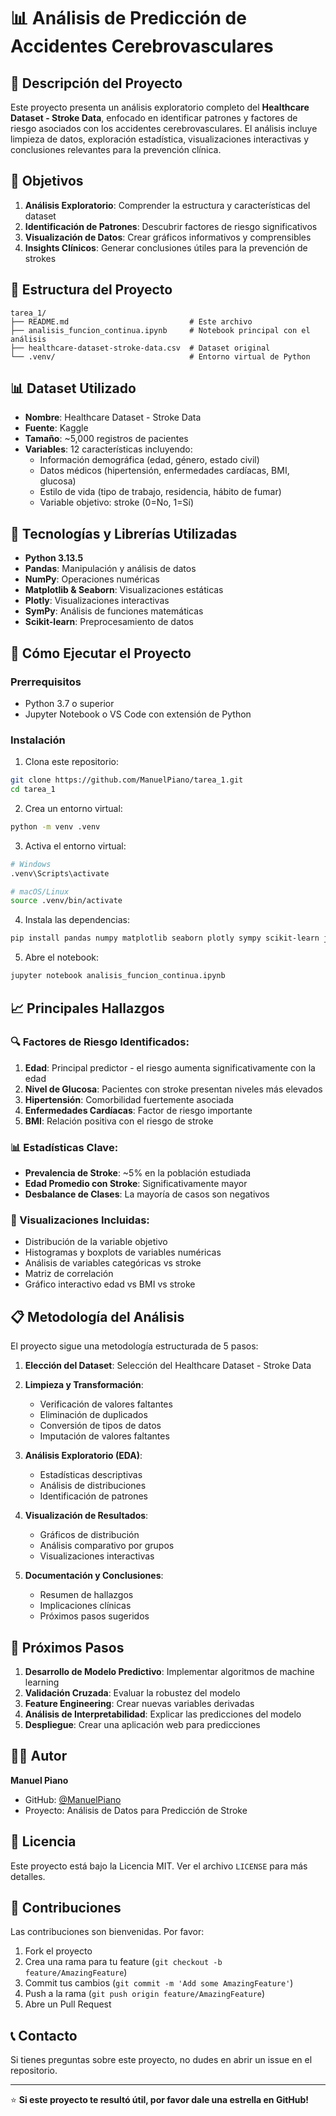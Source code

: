 # 📊 Análisis de Predicción de Accidentes Cerebrovasculares

## 📝 Descripción del Proyecto

Este proyecto presenta un análisis exploratorio completo del **Healthcare Dataset - Stroke Data**, enfocado en identificar patrones y factores de riesgo asociados con los accidentes cerebrovasculares. El análisis incluye limpieza de datos, exploración estadística, visualizaciones interactivas y conclusiones relevantes para la prevención clínica.

## 🎯 Objetivos

1. **Análisis Exploratorio**: Comprender la estructura y características del dataset
2. **Identificación de Patrones**: Descubrir factores de riesgo significativos
3. **Visualización de Datos**: Crear gráficos informativos y comprensibles
4. **Insights Clínicos**: Generar conclusiones útiles para la prevención de strokes

## 📁 Estructura del Proyecto

```
tarea_1/
├── README.md                           # Este archivo
├── analisis_funcion_continua.ipynb     # Notebook principal con el análisis
├── healthcare-dataset-stroke-data.csv  # Dataset original
└── .venv/                              # Entorno virtual de Python
```

## 📊 Dataset Utilizado

- **Nombre**: Healthcare Dataset - Stroke Data
- **Fuente**: Kaggle
- **Tamaño**: ~5,000 registros de pacientes
- **Variables**: 12 características incluyendo:
  - Información demográfica (edad, género, estado civil)
  - Datos médicos (hipertensión, enfermedades cardíacas, BMI, glucosa)
  - Estilo de vida (tipo de trabajo, residencia, hábito de fumar)
  - Variable objetivo: stroke (0=No, 1=Sí)

## 🔧 Tecnologías y Librerías Utilizadas

- **Python 3.13.5**
- **Pandas**: Manipulación y análisis de datos
- **NumPy**: Operaciones numéricas
- **Matplotlib & Seaborn**: Visualizaciones estáticas
- **Plotly**: Visualizaciones interactivas
- **SymPy**: Análisis de funciones matemáticas
- **Scikit-learn**: Preprocesamiento de datos

## 🚀 Cómo Ejecutar el Proyecto

### Prerrequisitos
- Python 3.7 o superior
- Jupyter Notebook o VS Code con extensión de Python

### Instalación
1. Clona este repositorio:
```bash
git clone https://github.com/ManuelPiano/tarea_1.git
cd tarea_1
```

2. Crea un entorno virtual:
```bash
python -m venv .venv
```

3. Activa el entorno virtual:
```bash
# Windows
.venv\Scripts\activate

# macOS/Linux
source .venv/bin/activate
```

4. Instala las dependencias:
```bash
pip install pandas numpy matplotlib seaborn plotly sympy scikit-learn jupyter
```

5. Abre el notebook:
```bash
jupyter notebook analisis_funcion_continua.ipynb
```

## 📈 Principales Hallazgos

### 🔍 Factores de Riesgo Identificados:

1. **Edad**: Principal predictor - el riesgo aumenta significativamente con la edad
2. **Nivel de Glucosa**: Pacientes con stroke presentan niveles más elevados
3. **Hipertensión**: Comorbilidad fuertemente asociada
4. **Enfermedades Cardíacas**: Factor de riesgo importante
5. **BMI**: Relación positiva con el riesgo de stroke

### 📊 Estadísticas Clave:
- **Prevalencia de Stroke**: ~5% en la población estudiada
- **Edad Promedio con Stroke**: Significativamente mayor
- **Desbalance de Clases**: La mayoría de casos son negativos

### 🎨 Visualizaciones Incluidas:
- Distribución de la variable objetivo
- Histogramas y boxplots de variables numéricas
- Análisis de variables categóricas vs stroke
- Matriz de correlación
- Gráfico interactivo edad vs BMI vs stroke

## 📋 Metodología del Análisis

El proyecto sigue una metodología estructurada de 5 pasos:

1. **Elección del Dataset**: Selección del Healthcare Dataset - Stroke Data
2. **Limpieza y Transformación**: 
   - Verificación de valores faltantes
   - Eliminación de duplicados
   - Conversión de tipos de datos
   - Imputación de valores faltantes

3. **Análisis Exploratorio (EDA)**:
   - Estadísticas descriptivas
   - Análisis de distribuciones
   - Identificación de patrones

4. **Visualización de Resultados**:
   - Gráficos de distribución
   - Análisis comparativo por grupos
   - Visualizaciones interactivas

5. **Documentación y Conclusiones**:
   - Resumen de hallazgos
   - Implicaciones clínicas
   - Próximos pasos sugeridos

## 🔮 Próximos Pasos

1. **Desarrollo de Modelo Predictivo**: Implementar algoritmos de machine learning
2. **Validación Cruzada**: Evaluar la robustez del modelo
3. **Feature Engineering**: Crear nuevas variables derivadas
4. **Análisis de Interpretabilidad**: Explicar las predicciones del modelo
5. **Despliegue**: Crear una aplicación web para predicciones

## 👨‍💻 Autor

**Manuel Piano**
- GitHub: [@ManuelPiano](https://github.com/ManuelPiano)
- Proyecto: Análisis de Datos para Predicción de Stroke

## 📄 Licencia

Este proyecto está bajo la Licencia MIT. Ver el archivo `LICENSE` para más detalles.

## 🤝 Contribuciones

Las contribuciones son bienvenidas. Por favor:

1. Fork el proyecto
2. Crea una rama para tu feature (`git checkout -b feature/AmazingFeature`)
3. Commit tus cambios (`git commit -m 'Add some AmazingFeature'`)
4. Push a la rama (`git push origin feature/AmazingFeature`)
5. Abre un Pull Request

## 📞 Contacto

Si tienes preguntas sobre este proyecto, no dudes en abrir un issue en el repositorio.

---
⭐ **Si este proyecto te resultó útil, por favor dale una estrella en GitHub!**
